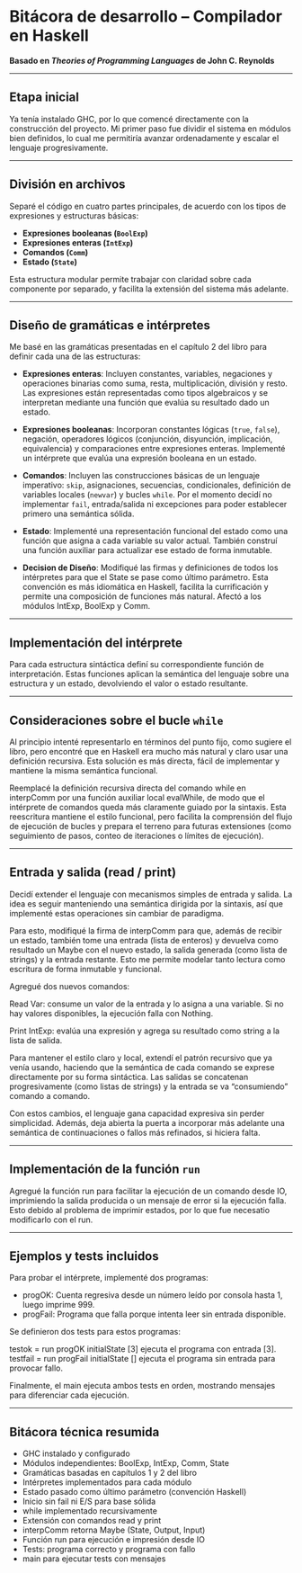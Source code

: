 # Bitácora de desarrollo – Compilador en Haskell  
**Basado en _Theories of Programming Languages_ de John C. Reynolds**

---

## Etapa inicial

Ya tenía instalado GHC, por lo que comencé directamente con la construcción del proyecto. Mi primer paso fue dividir el sistema en módulos bien definidos, lo cual me permitiría avanzar ordenadamente y escalar el lenguaje progresivamente.

---

## División en archivos

Separé el código en cuatro partes principales, de acuerdo con los tipos de expresiones y estructuras básicas:

- **Expresiones booleanas (`BoolExp`)**
- **Expresiones enteras (`IntExp`)**
- **Comandos (`Comm`)**
- **Estado (`State`)**

Esta estructura modular permite trabajar con claridad sobre cada componente por separado, y facilita la extensión del sistema más adelante.

---

## Diseño de gramáticas e intérpretes

Me basé en las gramáticas presentadas en el capítulo 2 del libro para definir cada una de las estructuras:

- **Expresiones enteras**: Incluyen constantes, variables, negaciones y operaciones binarias como suma, resta, multiplicación, división y resto. Las expresiones están representadas como tipos algebraicos y se interpretan mediante una función que evalúa su resultado dado un estado.

- **Expresiones booleanas**: Incorporan constantes lógicas (`true`, `false`), negación, operadores lógicos (conjunción, disyunción, implicación, equivalencia) y comparaciones entre expresiones enteras. Implementé un intérprete que evalúa una expresión booleana en un estado.

- **Comandos**: Incluyen las construcciones básicas de un lenguaje imperativo: `skip`, asignaciones, secuencias, condicionales, definición de variables locales (`newvar`) y bucles `while`. Por el momento decidí no implementar `fail`, entrada/salida ni excepciones para poder establecer primero una semántica sólida.

- **Estado**: Implementé una representación funcional del estado como una función que asigna a cada variable su valor actual. También construí una función auxiliar para actualizar ese estado de forma inmutable.

- **Decision de Diseño**: Modifiqué las firmas y definiciones de todos los intérpretes para que el State se pase como último parámetro. Esta convención es más idiomática en Haskell, facilita la currificación y permite una composición de funciones más natural. Afectó a los módulos IntExp, BoolExp y Comm.

---

## Implementación del intérprete

Para cada estructura sintáctica definí su correspondiente función de interpretación. Estas funciones aplican la semántica del lenguaje sobre una estructura y un estado, devolviendo el valor o estado resultante.

---

## Consideraciones sobre el bucle `while`

Al principio intenté representarlo en términos del punto fijo, como sugiere el libro, pero encontré que en Haskell era mucho más natural y claro usar una definición recursiva. Esta solución es más directa, fácil de implementar y mantiene la misma semántica funcional.

Reemplacé la definición recursiva directa del comando while en interpComm por una función auxiliar local evalWhile, de modo que el intérprete de comandos queda más claramente guiado por la sintaxis. Esta reescritura mantiene el estilo funcional, pero facilita la comprensión del flujo de ejecución de bucles y prepara el terreno para futuras extensiones (como seguimiento de pasos, conteo de iteraciones o límites de ejecución).

---

## Entrada y salida (read / print)

Decidí extender el lenguaje con mecanismos simples de entrada y salida. La idea es seguir manteniendo una semántica dirigida por la sintaxis, así que implementé estas operaciones sin cambiar de paradigma.

Para esto, modifiqué la firma de interpComm para que, además de recibir un estado, también tome una entrada (lista de enteros) y devuelva como resultado un Maybe con el nuevo estado, la salida generada (como lista de strings) y la entrada restante. Esto me permite modelar tanto lectura como escritura de forma inmutable y funcional.

Agregué dos nuevos comandos:

Read Var: consume un valor de la entrada y lo asigna a una variable. Si no hay valores disponibles, la ejecución falla con Nothing.

Print IntExp: evalúa una expresión y agrega su resultado como string a la lista de salida.

Para mantener el estilo claro y local, extendí el patrón recursivo que ya venía usando, haciendo que la semántica de cada comando se exprese directamente por su forma sintáctica. Las salidas se concatenan progresivamente (como listas de strings) y la entrada se va “consumiendo” comando a comando.

Con estos cambios, el lenguaje gana capacidad expresiva sin perder simplicidad. Además, deja abierta la puerta a incorporar más adelante una semántica de continuaciones o fallos más refinados, si hiciera falta.

---

## Implementación de la función `run`

Agregué la función run para facilitar la ejecución de un comando desde IO, 
imprimiendo la salida producida o un mensaje de error si la ejecución falla.
Esto debido al problema de imprimir estados, por lo que fue necesatio modificarlo con el run.

---

## Ejemplos y tests incluidos

Para probar el intérprete, implementé dos programas:

- progOK: Cuenta regresiva desde un número leído por consola hasta 1, luego imprime 999.
- progFail: Programa que falla porque intenta leer sin entrada disponible.

Se definieron dos tests para estos programas:

testok = run progOK initialState [3] ejecuta el programa con entrada [3].
testfail = run progFail initialState [] ejecuta el programa sin entrada para provocar fallo.

Finalmente, el main ejecuta ambos tests en orden, mostrando mensajes para diferenciar cada ejecución.

---

## Bitácora técnica resumida

- GHC instalado y configurado
- Módulos independientes: BoolExp, IntExp, Comm, State
- Gramáticas basadas en capítulos 1 y 2 del libro
- Intérpretes implementados para cada módulo
- Estado pasado como último parámetro (convención Haskell)
- Inicio sin fail ni E/S para base sólida
- while implementado recursivamente
- Extensión con comandos read y print
- interpComm retorna Maybe (State, Output, Input)
- Función run para ejecución e impresión desde IO
- Tests: programa correcto y programa con fallo
- main para ejecutar tests con mensajes

